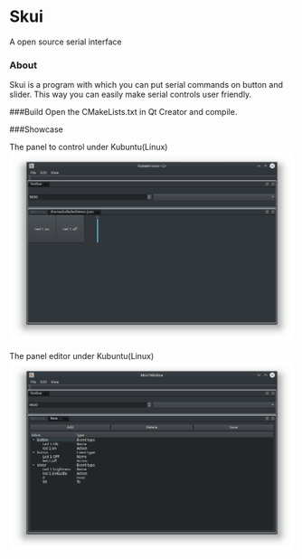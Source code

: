 # Skui
A open source serial interface


### About
Skui is a program with which you can put serial commands on button and slider.
This way you can easily make serial controls user friendly.

###Build
Open the CMakeLists.txt in Qt Creator and compile.


###Showcase

The panel to control under Kubuntu(Linux)
![Board under Kubuntu](docs/img/Board_Kubuntu.png)

The panel editor under Kubuntu(Linux)
![Editor under Kubuntu](docs/img/Editor_Kubuntu.png)
